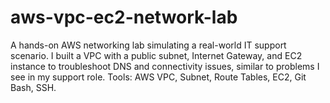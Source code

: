 # aws-vpc-ec2-network-lab
A hands-on AWS networking lab simulating a real-world IT support scenario. I built a VPC with a public subnet, Internet Gateway, and EC2 instance to troubleshoot DNS and connectivity issues, similar to problems I see in my support role.  Tools: AWS VPC, Subnet, Route Tables, EC2, Git Bash, SSH. 
